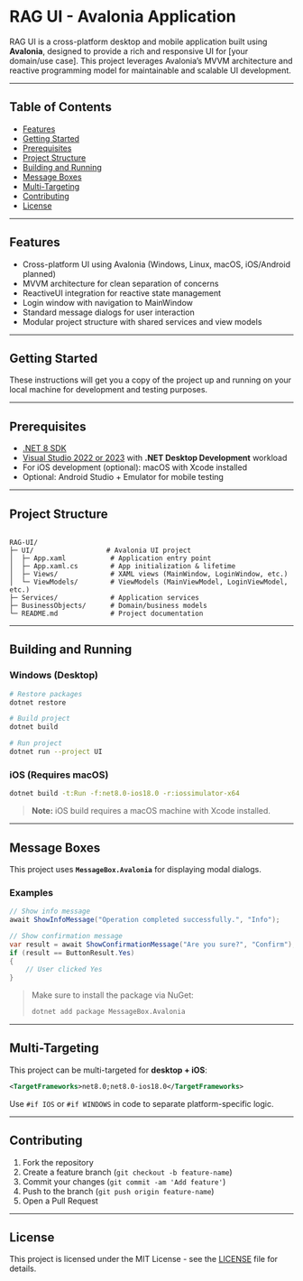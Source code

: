 # RAG UI - Avalonia Application

RAG UI is a cross-platform desktop and mobile application built using **Avalonia**, designed to provide a rich and responsive UI for [your domain/use case]. This project leverages Avalonia’s MVVM architecture and reactive programming model for maintainable and scalable UI development.

---

## Table of Contents

- [Features](#features)  
- [Getting Started](#getting-started)  
- [Prerequisites](#prerequisites)  
- [Project Structure](#project-structure)  
- [Building and Running](#building-and-running)  
- [Message Boxes](#message-boxes)  
- [Multi-Targeting](#multi-targeting)  
- [Contributing](#contributing)  
- [License](#license)  

---

## Features

- Cross-platform UI using Avalonia (Windows, Linux, macOS, iOS/Android planned)  
- MVVM architecture for clean separation of concerns  
- ReactiveUI integration for reactive state management  
- Login window with navigation to MainWindow  
- Standard message dialogs for user interaction  
- Modular project structure with shared services and view models  

---

## Getting Started

These instructions will get you a copy of the project up and running on your local machine for development and testing purposes.

---

## Prerequisites

- [.NET 8 SDK](https://dotnet.microsoft.com/download)  
- [Visual Studio 2022 or 2023](https://visualstudio.microsoft.com/) with **.NET Desktop Development** workload  
- For iOS development (optional): macOS with Xcode installed  
- Optional: Android Studio + Emulator for mobile testing  

---

## Project Structure

```

RAG-UI/
├─ UI/                  # Avalonia UI project
│  ├─ App.xaml           # Application entry point
│  ├─ App.xaml.cs        # App initialization & lifetime
│  ├─ Views/             # XAML views (MainWindow, LoginWindow, etc.)
│  └─ ViewModels/        # ViewModels (MainViewModel, LoginViewModel, etc.)
├─ Services/             # Application services
├─ BusinessObjects/      # Domain/business models
└─ README.md             # Project documentation

````

---

## Building and Running

### Windows (Desktop)

```bash
# Restore packages
dotnet restore

# Build project
dotnet build

# Run project
dotnet run --project UI
````

### iOS (Requires macOS)

```bash
dotnet build -t:Run -f:net8.0-ios18.0 -r:iossimulator-x64
```

> **Note:** iOS build requires a macOS machine with Xcode installed.

---

## Message Boxes

This project uses **`MessageBox.Avalonia`** for displaying modal dialogs.

### Examples

```csharp
// Show info message
await ShowInfoMessage("Operation completed successfully.", "Info");

// Show confirmation message
var result = await ShowConfirmationMessage("Are you sure?", "Confirm");
if (result == ButtonResult.Yes)
{
    // User clicked Yes
}
```

> Make sure to install the package via NuGet:
>
> ```bash
> dotnet add package MessageBox.Avalonia
> ```

---

## Multi-Targeting

This project can be multi-targeted for **desktop + iOS**:

```xml
<TargetFrameworks>net8.0;net8.0-ios18.0</TargetFrameworks>
```

Use `#if IOS` or `#if WINDOWS` in code to separate platform-specific logic.

---

## Contributing

1. Fork the repository
2. Create a feature branch (`git checkout -b feature-name`)
3. Commit your changes (`git commit -am 'Add feature'`)
4. Push to the branch (`git push origin feature-name`)
5. Open a Pull Request

---

## License

This project is licensed under the MIT License - see the [LICENSE](LICENSE) file for details.
